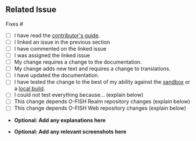 ## Related Issue
<!--- If suggesting a new feature or change, please discuss it in an issue first -->
<!--- If fixing a bug, there should be an issue describing it with steps to reproduce -->
<!--- Please link to the issue by adding the issue number after the #: -->

Fixes #

<!--- Optional: Please replace the whitespace with an `x` in any boxes that apply or use the 'Preview' writing tab to check the appropriate boxes: -->
- [ ] I have read the [contributor's guide](https://wildaid.github.io/contribute/index.html).
- [ ] I linked an issue in the previous section
- [ ] I have commented on the linked issue
- [ ] I was assigned the linked issue
- [ ] My change requires a change to the documentation.
- [ ] My change adds new text and requires a change to translations.
- [ ] I have updated the documentation.
- [ ] I have tested the change to the best of my ability against the [sandbox](https://wildaid.github.io/contribute/sandbox.html) or a [local build](https://wildaid.github.io/build).
- [ ] I could not test everything because... (explain below)
- [ ] This change depends O-FISH Realm repository changes (explain below)
- [ ] This change depends O-FISH Web repository changes (explain below)

* **Optional: Add any explanations here** 



* **Optional: Add any relevant screenshots here** 



